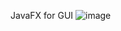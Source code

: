 JavaFX for GUI
![image](https://github.com/user-attachments/assets/503b9e96-3181-4214-9bde-5644782a9d8e)
